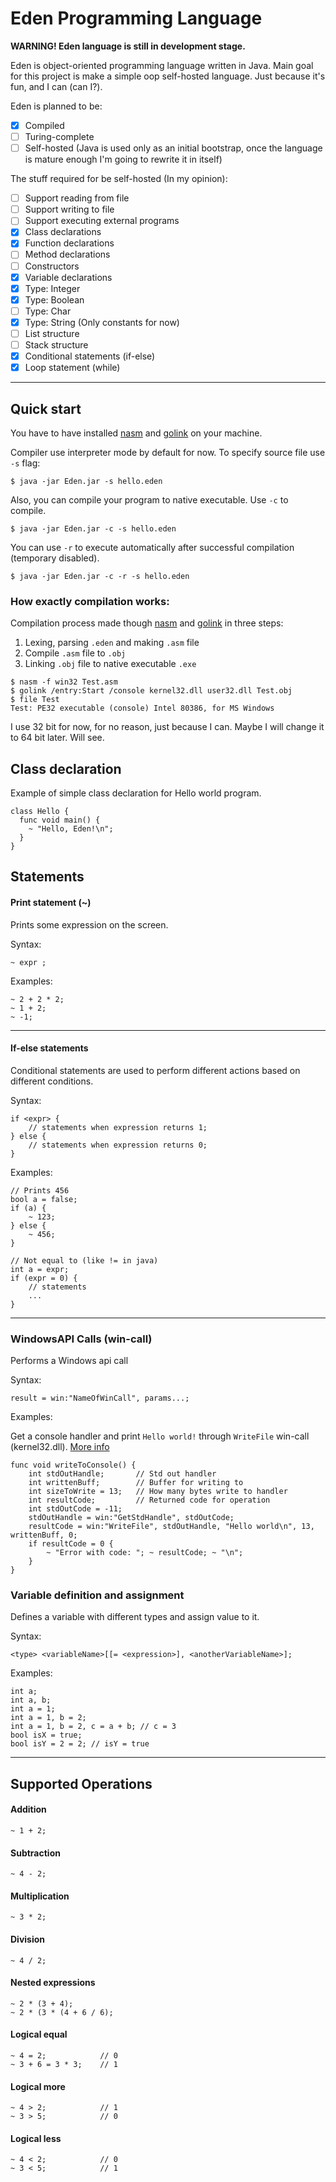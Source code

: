 # Eden Programming Language

**WARNING! Eden language is still in development stage.**

Eden is object-oriented programming language written in Java. 
Main goal for this project is make a simple oop self-hosted language.
Just because it's fun, and I can (can I?).

Eden is planned to be:
- [x] Compiled
- [ ] Turing-complete
- [ ] Self-hosted (Java is used only as an initial bootstrap, once the language is mature enough I'm going to rewrite it in itself)

The stuff required for be self-hosted (In my opinion):
- [ ] Support reading from file
- [ ] Support writing to file  
- [ ] Support executing external programs
- [x] Class declarations
- [x] Function declarations
- [ ] Method declarations
- [ ] Constructors
- [x] Variable declarations
- [x] Type: Integer
- [x] Type: Boolean
- [ ] Type: Char
- [x] Type: String (Only constants for now)
- [ ] List structure
- [ ] Stack structure
- [x] Conditional statements (if-else)
- [x] Loop statement (while)
---

## Quick start
You have to have installed [nasm](https://www.nasm.us/) and [golink](https://www.godevtool.com/) on your machine.

Compiler use interpreter mode by default for now. To specify source file use `-s` flag:
```shell
$ java -jar Eden.jar -s hello.eden
```

Also, you can compile your program to native executable. Use `-c` to compile.
```shell
$ java -jar Eden.jar -c -s hello.eden
```

You can use `-r` to execute automatically after successful compilation (temporary disabled).
```shell
$ java -jar Eden.jar -c -r -s hello.eden
```

### How exactly compilation works:
Compilation process made though [nasm](https://www.nasm.us/) and [golink](https://www.godevtool.com/) in three steps:
1. Lexing, parsing `.eden` and making `.asm` file
2. Compile `.asm` file to `.obj`
3. Linking `.obj` file to native executable `.exe`
```shell
$ nasm -f win32 Test.asm
$ golink /entry:Start /console kernel32.dll user32.dll Test.obj 
$ file Test
Test: PE32 executable (console) Intel 80386, for MS Windows
```

I use 32 bit for now, for no reason, just because I can. Maybe I will change it to 64 bit later. Will see.

## Class declaration

Example of simple class declaration for Hello world program.
```shell
class Hello {
  func void main() {
    ~ "Hello, Eden!\n";
  }
}
```

## Statements

#### Print statement (~)

Prints some expression on the screen.

Syntax:
```
~ expr ;
```

Examples:
```
~ 2 + 2 * 2;
~ 1 + 2;
~ -1;
```
---

#### If-else statements
Conditional statements are used to perform different actions based on different conditions.

Syntax:
```
if <expr> { 
    // statements when expression returns 1; 
} else {
    // statements when expression returns 0;
}
```

Examples:
```
// Prints 456
bool a = false;
if (a) {
    ~ 123;
} else {
    ~ 456;
}

// Not equal to (like != in java)
int a = expr;
if (expr = 0) {
    // statements
    ...
}
```
---

### WindowsAPI Calls (win-call)

Performs a Windows api call

Syntax:
```
result = win:"NameOfWinCall", params...;
```

Examples:

Get a console handler and print `Hello world!` through `WriteFile` win-call (kernel32.dll). [More info](https://learn.microsoft.com/en-us/windows/win32/api/fileapi/nf-fileapi-writefile)
```
func void writeToConsole() {
    int stdOutHandle;       // Std out handler
    int writtenBuff;        // Buffer for writing to
    int sizeToWrite = 13;   // How many bytes write to handler
    int resultCode;         // Returned code for operation
    int stdOutCode = -11;
    stdOutHandle = win:"GetStdHandle", stdOutCode;
    resultCode = win:"WriteFile", stdOutHandle, "Hello world\n", 13, writtenBuff, 0;
    if resultCode = 0 {
        ~ "Error with code: "; ~ resultCode; ~ "\n";
    }
}
```

### Variable definition and assignment

Defines a variable with different types and assign value to it.

Syntax:
```
<type> <variableName>[[= <expression>], <anotherVariableName>];
```

Examples:
```
int a;
int a, b;
int a = 1;
int a = 1, b = 2;
int a = 1, b = 2, c = a + b; // c = 3
bool isX = true;
bool isY = 2 = 2; // isY = true
```
---

## Supported Operations

#### Addition
```
~ 1 + 2;
```

#### Subtraction
```
~ 4 - 2;
```

#### Multiplication
```
~ 3 * 2;
```

#### Division
```
~ 4 / 2;
```

#### Nested expressions
```
~ 2 * (3 + 4);
~ 2 * (3 * (4 + 6 / 6);
```

#### Logical equal
```
~ 4 = 2;            // 0
~ 3 + 6 = 3 * 3;    // 1
```

#### Logical more
```
~ 4 > 2;            // 1
~ 3 > 5;            // 0
```

#### Logical less
```
~ 4 < 2;            // 0
~ 3 < 5;            // 1
```